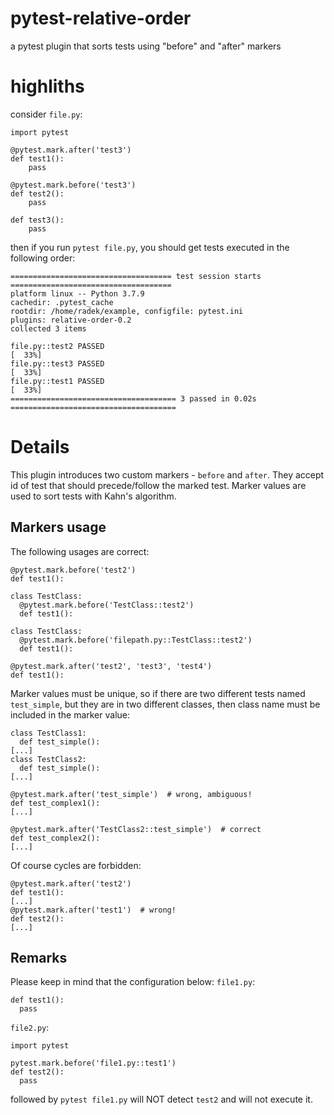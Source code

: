 # pytest-relative-order
a pytest plugin that sorts tests using "before" and "after" markers

# highliths
consider `file.py`:
```
import pytest

@pytest.mark.after('test3')
def test1():
    pass

@pytest.mark.before('test3')
def test2():
    pass

def test3():
    pass
```

then if you run `pytest file.py`, you should get tests executed in the following order:
```
==================================== test session starts ====================================
platform linux -- Python 3.7.9
cachedir: .pytest_cache
rootdir: /home/radek/example, configfile: pytest.ini
plugins: relative-order-0.2
collected 3 items                                                                                                                                                                                        

file.py::test2 PASSED                                                                  [  33%]
file.py::test3 PASSED                                                                  [  33%]
file.py::test1 PASSED                                                                  [  33%]
===================================== 3 passed in 0.02s =====================================
```

# Details
This plugin introduces two custom markers - `before` and `after`. They accept id of test that should precede/follow the marked test. 
Marker values are used to sort tests with Kahn's algorithm.
## Markers usage
The following usages are correct:
```
@pytest.mark.before('test2')
def test1():
```
```
class TestClass:
  @pytest.mark.before('TestClass::test2')
  def test1():
```
```
class TestClass:
  @pytest.mark.before('filepath.py::TestClass::test2')
  def test1():
```
```
@pytest.mark.after('test2', 'test3', 'test4')
def test1():
```
Marker values must be unique, so if there are two different tests named `test_simple`, but they are in two different classes, then class name must be included in the marker value:
```
class TestClass1:
  def test_simple():
[...]
class TestClass2:
  def test_simple():
[...]

@pytest.mark.after('test_simple')  # wrong, ambiguous!
def test_complex1():
[...]

@pytest.mark.after('TestClass2::test_simple')  # correct
def test_complex2():
[...]
```

Of course cycles are forbidden:
```
@pytest.mark.after('test2')
def test1():
[...]
@pytest.mark.after('test1')  # wrong!
def test2():
[...]
```

## Remarks
Please keep in mind that the configuration below:
`file1.py`:
```
def test1():
  pass
```
`file2.py`:
```
import pytest

pytest.mark.before('file1.py::test1')
def test2():
  pass
```

followed by `pytest file1.py` will NOT detect `test2` and will not execute it.
